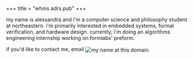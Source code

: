 +++
title = "whois adrs.pub"
+++

my name is alessandra and i'm a computer science and philosophy student at northeastern. i'm primarily interested in embedded systems, formal verification, and hardware design. currently, i'm doing an algorithms engineering internship working on formlabs' preform.

if you'd like to contact me, email <img alt="my name at this domain" src="../email.svg" style="display: inline; vertical-align: middle;" />.
